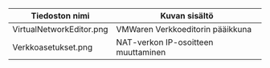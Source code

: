 | Tiedoston nimi | Kuvan sisältö |
| -------------- | ------------- |
| VirtualNetworkEditor.png | VMWaren Verkkoeditorin pääikkuna |
| Verkkoasetukset.png | NAT-verkon IP-osoitteen muuttaminen | 